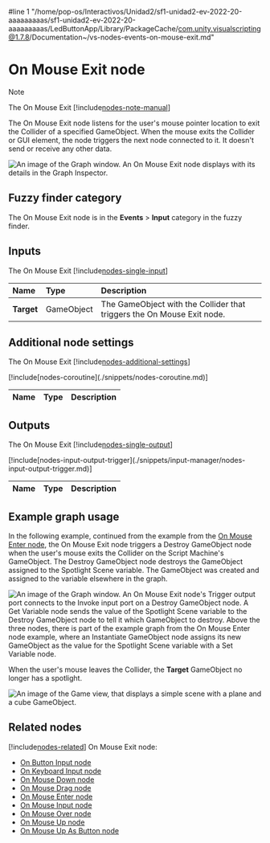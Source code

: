 #line 1 "/home/pop-os/Interactivos/Unidad2/sf1-unidad2-ev-2022-20-aaaaaaaaas/sf1-unidad2-ev-2022-20-aaaaaaaaas/LedButtonApp/Library/PackageCache/com.unity.visualscripting@1.7.8/Documentation~/vs-nodes-events-on-mouse-exit.md"
# On Mouse Exit node

> [!NOTE]
> The On Mouse Exit [!include[nodes-note-manual](./snippets/input-manager/nodes-note-manual.md)]

The On Mouse Exit node listens for the user's mouse pointer location to exit the Collider of a specified GameObject. When the mouse exits the Collider or GUI element, the node triggers the next node connected to it. It doesn't send or receive any other data. 

![An image of the Graph window. An On Mouse Exit node displays with its details in the Graph Inspector.](images/vs-nodes-events-on-mouse-exit-node.png)

## Fuzzy finder category 

The On Mouse Exit node is in the **Events** &gt; **Input** category in the fuzzy finder.

## Inputs 

The On Mouse Exit [!include[nodes-single-input](./snippets/nodes-single-input.md)] 

| **Name**   | **Type**    | **Description** |
| :------    | :---------- | :-------------  |
| **Target** |  GameObject | The GameObject with the Collider that triggers the On Mouse Exit node.  |

## Additional node settings 

The On Mouse Exit [!include[nodes-additional-settings](./snippets/nodes-additional-settings.md)]

<table>
<thead>
<tr>
<th><strong>Name</strong></th>
<th><strong>Type</strong></th>
<th><strong>Description</strong></th>
</tr>
</thead>
<tbody>
[!include[nodes-coroutine](./snippets/nodes-coroutine.md)]
</tbody>
</table>

## Outputs

The On Mouse Exit [!include[nodes-single-output](./snippets/nodes-single-output.md)] 

<table>
<thead>
<tr>
<th><strong>Name</strong></th>
<th><strong>Type</strong></th>
<th><strong>Description</strong></th>
</tr>
</thead>
<tbody>
[!include[nodes-input-output-trigger](./snippets/input-manager/nodes-input-output-trigger.md)]
</tbody>
</table>

## Example graph usage 

In the following example, continued from the example from the [On Mouse Enter node](vs-nodes-events-on-mouse-enter.md), the On Mouse Exit node triggers a Destroy GameObject node when the user's mouse exits the Collider on the Script Machine's GameObject. The Destroy GameObject node destroys the GameObject assigned to the Spotlight Scene variable. The GameObject was created and assigned to the variable elsewhere in the graph. 

![An image of the Graph window. An On Mouse Exit node's Trigger output port connects to the Invoke input port on a Destroy GameObject node. A Get Variable node sends the value of the Spotlight Scene variable to the Destroy GameObject node to tell it which GameObject to destroy. Above the three nodes, there is part of the example graph from the On Mouse Enter node example, where an Instantiate GameObject node assigns its new GameObject as the value for the Spotlight Scene variable with a Set Variable node.](images/vs-nodes-events-on-mouse-exit-example.png)

When the user's mouse leaves the Collider, the **Target** GameObject no longer has a spotlight.

![An image of the Game view, that displays a simple scene with a plane and a cube GameObject.](images/vs-nodes-events-on-mouse-exit-example-2.png)

## Related nodes 

[!include[nodes-related](./snippets/nodes-related.md)] On Mouse Exit node:

- [On Button Input node](vs-nodes-events-on-button-input.md)
- [On Keyboard Input node](vs-nodes-events-on-keyboard-input.md)
- [On Mouse Down node](vs-nodes-events-on-mouse-down.md)
- [On Mouse Drag node](vs-nodes-events-on-mouse-drag.md)
- [On Mouse Enter node](vs-nodes-events-on-mouse-enter.md)
- [On Mouse Input node](vs-nodes-events-on-mouse-input.md)
- [On Mouse Over node](vs-nodes-events-on-mouse-over.md)
- [On Mouse Up node](vs-nodes-events-on-mouse-up.md)
- [On Mouse Up As Button node](vs-nodes-events-on-mouse-up-button.md)
